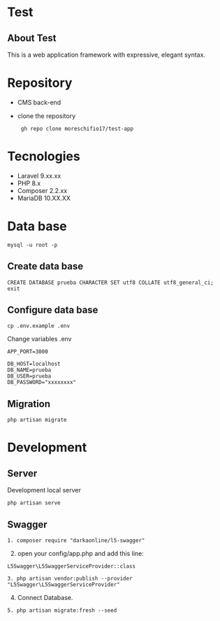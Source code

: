 # Test
## About Test

This is a web application framework with expressive, elegant syntax. 

# Repository

- CMS back-end
- clone the repository

  ` gh repo clone moreschifio17/test-app`

# Tecnologies

- Laravel 9.xx.xx
- PHP 8.x
- Composer 2.2.xx
- MariaDB 10.XX.XX

# Data base

```
mysql -u root -p
```

## Create data base

```
CREATE DATABASE prueba CHARACTER SET utf8 COLLATE utf8_general_ci;
exit
```

## Configure data base

```
cp .env.example .env
```

Change variables .env

```
APP_PORT=3000
    
DB_HOST=localhost
DB_NAME=prueba
DB_USER=prueba
DB_PASSWORD="xxxxxxxx"
```

## Migration

```
php artisan migrate
```

# Development

## Server

Development local server

```
php artisan serve
```
## Swagger 

```
1. composer require "darkaonline/l5-swagger"
```
2. open your config/app.php and add this line: 
```
L5Swagger\L5SwaggerServiceProvider::class

3. php artisan vendor:publish --provider "L5Swagger\L5SwaggerServiceProvider"
```
4. Connect Database.
```
5. php artisan migrate:fresh --seed
```
